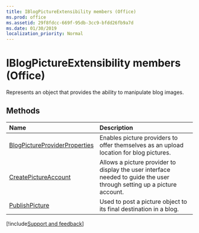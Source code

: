 ```yaml
---
title: IBlogPictureExtensibility members (Office)
ms.prod: office
ms.assetid: 29f8fdcc-669f-95db-3cc9-bfdd26fb9a7d
ms.date: 01/30/2019
localization_priority: Normal
---
```



# IBlogPictureExtensibility members (Office)

Represents an object that provides the ability to manipulate blog images.


## Methods

|Name|Description|
|:-----|:-----|
|[BlogPictureProviderProperties](../../Office.IBlogPictureExtensibility.BlogPictureProviderProperties.md)|Enables picture providers to offer themselves as an upload location for blog pictures.|
|[CreatePictureAccount](../../Office.IBlogPictureExtensibility.CreatePictureAccount.md)|Allows a picture provider to display the user interface needed to guide the user through setting up a picture account.|
|[PublishPicture](../../Office.IBlogPictureExtensibility.PublishPicture.md)|Used to post a picture object to its final destination in a blog.|

[!include[Support and feedback](~/includes/feedback-boilerplate.md)]
